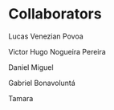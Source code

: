# Collaborators

Lucas Venezian Povoa

Victor Hugo Nogueira Pereira

Daniel Miguel

Gabriel Bonavoluntá

Tamara